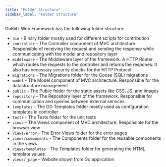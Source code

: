 ```yaml
---
title: "Folder Structure"
sidebar_label: "Folder Structure"
---
```


GoBlitz Web Framework has the following folder structure:

- `bin` - Binary folder mostly used for different scripts for contribution
- `controller` - The Controller component of MVC architecture. Responsible of receiving the request and sending the response while communicating with the model and repository layer
- `middleware` - The Middleware layer of the framework. A HTTP Router which routes the requests to the controller and returns the respones. It also has necessary security checks for the HTTP Protocol
- `migrations` - The Migrations folder for the Goose (SQL) migrations
- `model` - The Model component of MVC architecture. Responsible for the datastructure management
- `public` - The Public folder for the static assets like CSS, JS, and images
- `repository` - The Repository layer of the framework. Responsible for communication and queries between external services.
- `templates` - The GO Templates folder mostly used as configuration templates in controller
- `tests` - The Tests folder for the unit tests
- `views` - The Views component of MVC architecture. Responsible for the browser view
- `views/error` - The Error Views folder for the error pages
- `views/components` - The Components folder for the reusable components in the views
- `views/templates` - The Templates folder for generating the HTML template values
- `views/_page` - Website shown from Go application
